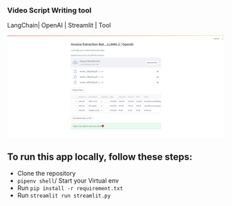 ### Video Script Writing tool

LangChain| OpenAI | Streamlit | Tool

![App](app.png)

## To run this app locally, follow these steps:

- Clone the repository
- `pipenv shell`/ Start your Virtual env
- Run `pip install -r requirement.txt`
- Run `streamlit run streamlit.py`

